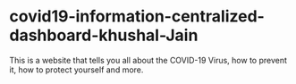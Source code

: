 # covid19-information-centralized-dashboard-khushal-Jain

This is a website that tells you all about the COVID-19 Virus, how to prevent it, how to protect yourself and more.

